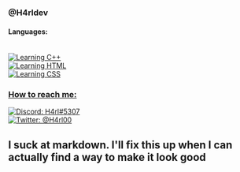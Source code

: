 ### @H4rldev
#### Languages:
<br>
<a href="https://www.cplusplus.com/"><img src="https://img.shields.io/badge/Learning-C%2B%2B-blue" alt="Learning C++"></a> <br>
<a href="https://developer.mozilla.org/en-US/docs/Web/HTML"><img src="https://img.shields.io/badge/Learning-HTML5-red" alt="Learning HTML"> <br>
<a href="https://developer.mozilla.org/en-US/docs/Web/CSS"><img src="https://img.shields.io/badge/Learning-CSS-blue" alt="Learning CSS"> <br>

### How to reach me:
<a href="https://paste.gg/p/anonymous/542110b9ccda418689dd5030c04c2586/files/08ce1791991545649ab17ed728ff9d00/raw"><img src="https://img.shields.io/badge/Discord-H4rl%235307-purple?style=for-the-badge" alt="Discord: H4rl#5307"></a> <br>
<a href="https://twitter.com/h4rl00"><img src="https://img.shields.io/badge/Twitter-%40H4rl00-blue?style=for-the-badge" alt="Twitter: @H4rl00"/></a> 

## I suck at markdown. I'll fix this up when I can actually find a way to make it look good

<!---
H4rldev/H4rldev is a ✨ special ✨ repository because its `README.md` (this file) appears on your GitHub profile.
You can click the Preview link to take a look at your changes.
--->
